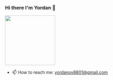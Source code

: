 ### Hi there I'm Yordan 👋 

<img height="165em" src="https://github-readme-stats-eight-theta.vercel.app/api/top-langs/?username=yordanov1&layout=compact&langs_count=8&hide=java,r&theme=react "/>


- 📫 How to reach me: yordanov8801@gmail.com







